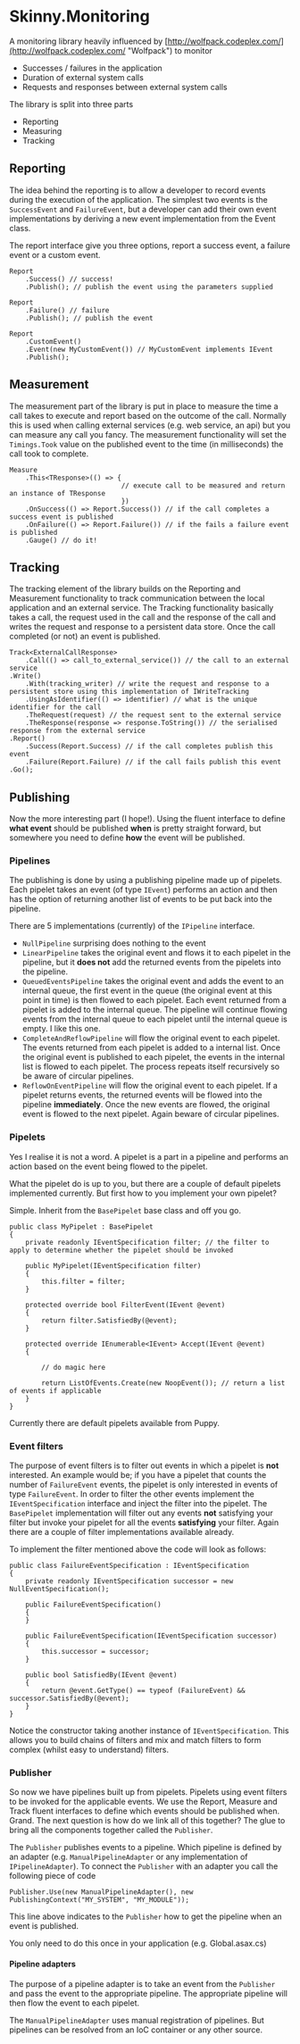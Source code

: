 # Skinny.Monitoring #

A monitoring library heavily influenced by [http://wolfpack.codeplex.com/](http://wolfpack.codeplex.com/ "Wolfpack") to monitor

- Successes / failures in the application
- Duration of external system calls
- Requests and responses between external system calls

The library is split into three parts

- Reporting
- Measuring
- Tracking

## Reporting ##

The idea behind the reporting is to allow a developer to record events during the execution of the application. The simplest two events is the `SuccessEvent` and `FailureEvent`, but a developer can add their own event implementations by deriving a new event implementation from the Event class.

The report interface give you three options, report a success event, a failure event or a custom event.

    Report 
  		.Success() // success! 
		.Publish(); // publish the event using the parameters supplied 

	Report
		.Failure() // failure
		.Publish(); // publish the event

	Report
		.CustomEvent()
		.Event(new MyCustomEvent()) // MyCustomEvent implements IEvent
		.Publish();


## Measurement ##

The measurement part of the library is put in place to measure the time a call takes to execute and report based on the outcome of the call. Normally this is used when calling external services (e.g. web service, an api) but you can measure any call you fancy. The measurement functionality will set the `Timings.Took` value on the published event to the time (in milliseconds) the call took to complete.

    Measure
		.This<TResponse>(() => {
								// execute call to be measured and return an instance of TResponse
								})
		.OnSuccess(() => Report.Success()) // if the call completes a success event is published
		.OnFailure(() => Report.Failure()) // if the fails a failure event is published
		.Gauge() // do it!

## Tracking ##

The tracking element of the library builds on the Reporting and Measurement functionality to track communication between the local application and an external service. The Tracking functionality basically takes a call, the request used in the call and the response of the call and writes the request and response to a persistent data store. Once the call completed (or not) an event is published.

    Track<ExternalCallResponse>
    	.Call(() => call_to_external_service()) // the call to an external service
    .Write()
        .With(tracking_writer) // write the request and response to a persistent store using this implementation of IWriteTracking
        .UsingAsIdentifier(() => identifier) // what is the unique identifier for the call
        .TheRequest(request) // the request sent to the external service
        .TheResponse(response => response.ToString()) // the serialised response from the external service
    .Report()
        .Success(Report.Success) // if the call completes publish this event
		.Failure(Report.Failure) // if the call fails publish this event
    .Go();

## Publishing ##
Now the more interesting part (I hope!). Using the fluent interface to define **what event** should be published **when** is pretty straight forward, but somewhere you need to define **how** the event will be published. 

### Pipelines ###

The publishing is done by using a publishing pipeline made up of pipelets. Each pipelet takes an event (of type `IEvent`) performs an action and then has the option of returning another list of events to be put back into the pipeline.

There are 5 implementations (currently) of the `IPipeline` interface. 

- `NullPipeline` surprising does nothing to the event
- `LinearPipeline` takes the original event and flows it to each pipelet in the pipeline, but it **does not** add the returned events from the pipelets into the pipeline.
- `QueuedEventsPipeline` takes the original event and adds the event to an internal queue, the first event in the queue (the original event at this point in time) is then flowed to each pipelet. Each event returned from a pipelet is added to the internal queue. The pipeline will continue flowing events from the internal queue to each pipelet until the internal queue is empty. I like this one.
- `CompleteAndReflowPipeline` will flow the original event to each pipelet. The events returned from each pipelet is added to a internal list. Once the original event is published to each pipelet, the events in the internal list is flowed to each pipelet. The process repeats itself recursively so be aware of circular pipelines.
- `ReflowOnEventPipeline` will flow the original event to each pipelet. If a pipelet returns events, the returned events will be flowed into the pipeline **immediately**. Once the new events are flowed, the original event is flowed to the next pipelet. Again beware of circular pipelines.

### Pipelets ###
Yes I realise it is not a word. A pipelet is a part in a pipeline and performs an action based on the event being flowed to the pipelet.

What the pipelet do is up to you, but there are a couple of default pipelets implemented currently. But first how to you implement your own pipelet?

Simple. Inherit from the `BasePipelet` base class and off you go.

    public class MyPipelet : BasePipelet
    {
        private readonly IEventSpecification filter; // the filter to apply to determine whether the pipelet should be invoked

        public MyPipelet(IEventSpecification filter)            
        {
            this.filter = filter;
        }

        protected override bool FilterEvent(IEvent @event)
        {
            return filter.SatisfiedBy(@event);
        }

        protected override IEnumerable<IEvent> Accept(IEvent @event)
        {

            // do magic here

            return ListOfEvents.Create(new NoopEvent()); // return a list of events if applicable
        }
    }

Currently there are default pipelets available from Puppy.

### Event filters ###
The purpose of event filters is to filter out events in which a pipelet is **not** interested. An example would be; if you have a pipelet that counts the number of `FailureEvent` events, the pipelet is only interested in events of type `FailureEvent`. In order to filter the other events implement the `IEventSpecification` interface and inject the filter into the pipelet. The `BasePipelet` implementation will filter out any events **not** satisfying your filter but invoke your pipelet for all the events **satisfying** your filter. Again there are a couple of filter implementations available already.

To implement the filter mentioned above the code will look as follows:

    public class FailureEventSpecification : IEventSpecification
    {
        private readonly IEventSpecification successor = new NullEventSpecification();

        public FailureEventSpecification()
        {
        }

        public FailureEventSpecification(IEventSpecification successor)
        {
            this.successor = successor;
        }

        public bool SatisfiedBy(IEvent @event)
        {
            return @event.GetType() == typeof (FailureEvent) && successor.SatisfiedBy(@event);
        }
    }

Notice the constructor taking another instance of `IEventSpecification`. This allows you to build chains of filters and mix and match filters to form complex (whilst easy to understand) filters.

### Publisher ###
So now we have pipelines built up from pipelets. Pipelets using event filters to be invoked for the applicable events. We use the Report, Measure and Track fluent interfaces to define which events should be published when. Grand. The next question is how do we link all of this together? The glue to bring all the components together called the `Publisher`.

The `Publisher` publishes events to a pipeline. Which pipeline is defined by an adapter (e.g. `ManualPipelineAdapter` or any implementation of `IPipelineAdapter`). To connect the `Publisher` with an adapter you call the following piece of code

    Publisher.Use(new ManualPipelineAdapter(), new PublishingContext("MY_SYSTEM", "MY_MODULE"));

This line above indicates to the `Publisher` how to get the pipeline when an event is published. 

You only need to do this once in your application (e.g. Global.asax.cs)

#### Pipeline adapters ####
The purpose of a pipeline adapter is to take an event from the `Publisher` and pass the event to the appropriate pipeline. The appropriate pipeline will then flow the event to each pipelet. 

The `ManualPipelineAdapter` uses manual registration of pipelines. But pipelines can be resolved from an IoC container or any other source.